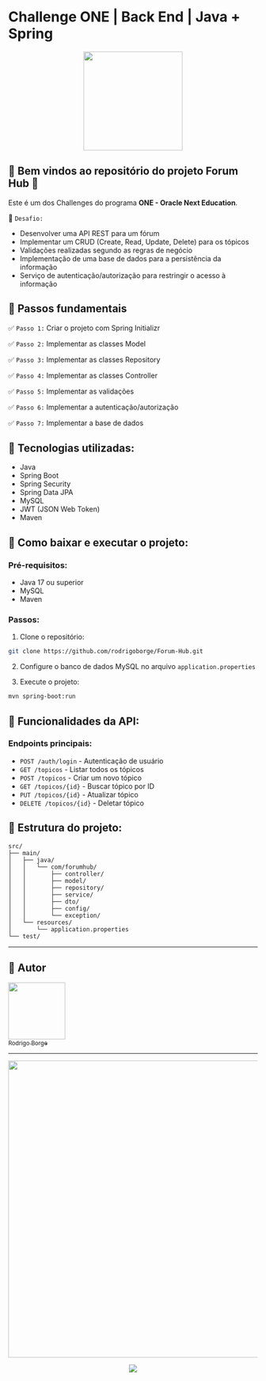 # Challenge ONE | Back End | Java + Spring

<p align="center" >
     <img width="200" heigth="200" src="https://user-images.githubusercontent.com/78982435/209698701-4c2cf2cf-e9b8-4985-9aec-9dee5b96ce8a.png">
</p>

## 🔸 Bem vindos ao repositório do projeto Forum Hub 🔸

Este é um dos Challenges do programa **ONE - Oracle Next Education**.

🔹 `Desafio:` 

- Desenvolver uma API REST para um fórum
- Implementar um CRUD (Create, Read, Update, Delete) para os tópicos
- Validações realizadas segundo as regras de negócio
- Implementação de uma base de dados para a persistência da informação
- Serviço de autenticação/autorização para restringir o acesso à informação

## 🔸 Passos fundamentais

✅ `Passo 1:` Criar o projeto com Spring Initializr

✅ `Passo 2:` Implementar as classes Model

✅ `Passo 3:` Implementar as classes Repository

✅ `Passo 4:` Implementar as classes Controller

✅ `Passo 5:` Implementar as validações

✅ `Passo 6:` Implementar a autenticação/autorização

✅ `Passo 7:` Implementar a base de dados

## 🔸 Tecnologias utilizadas:

- Java
- Spring Boot
- Spring Security
- Spring Data JPA
- MySQL
- JWT (JSON Web Token)
- Maven

## 🔸 Como baixar e executar o projeto:

### Pré-requisitos:
- Java 17 ou superior
- MySQL
- Maven

### Passos:

1. Clone o repositório:
```bash
git clone https://github.com/rodrigoborge/Forum-Hub.git
```

2. Configure o banco de dados MySQL no arquivo `application.properties`

3. Execute o projeto:
```bash
mvn spring-boot:run
```

## 🔸 Funcionalidades da API:

### Endpoints principais:

- `POST /auth/login` - Autenticação de usuário
- `GET /topicos` - Listar todos os tópicos
- `POST /topicos` - Criar um novo tópico
- `GET /topicos/{id}` - Buscar tópico por ID
- `PUT /topicos/{id}` - Atualizar tópico
- `DELETE /topicos/{id}` - Deletar tópico

## 🔸 Estrutura do projeto:

```
src/
├── main/
│   ├── java/
│   │   └── com/forumhub/
│   │       ├── controller/
│   │       ├── model/
│   │       ├── repository/
│   │       ├── service/
│   │       ├── dto/
│   │       ├── config/
│   │       └── exception/
│   └── resources/
│       └── application.properties
└── test/
```

---

## 🔸 Autor

[<img src="https://avatars.githubusercontent.com/u/rodrigoborge?v=4" width=115><br><sub>Rodrigo Borge</sub>](https://github.com/rodrigoborge)

---

<p align="center">
     <img width="600" heigth="600" src="https://user-images.githubusercontent.com/78982435/209698701-4c2cf2cf-e9b8-4985-9aec-9dee5b96ce8a.png">
</p>

<p align="center">
<img src="https://img.shields.io/badge/STATUS-CONCLUÍDO-green">
</p>
